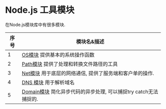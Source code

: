 # Node.js 工具模块

在Node.js模块库中有很多模块.

序号  | 模块名&描述
--- | ---
1 | [OS模块](https://nodejs.org/api/os.html)  提供基本的系统操作函数
2 | [Path模块](https://nodejs.org/api/path.html)  提供了处理和转换文件路径的工具
3 | [Net模块](https://nodejs.org/api/net.html) 用于底层的网络通信, 提供了服务端和客户单的操作.
4 | [DNS 模块](https://nodejs.org/api/dns.html) 用于解析域名
5 | [Domain模块](https://nodejs.org/api/domain.html) 简化异步代码的异步处理, 可以捕捉try catch无法捕捉的.
